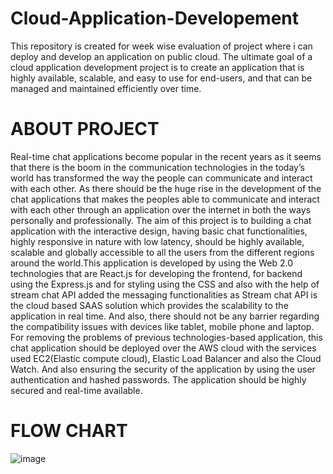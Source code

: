 # Cloud-Application-Developement
This repository is created for week wise evaluation of project where i can deploy and develop an application on public cloud. The ultimate goal of a cloud application development project is to create an application that is highly available, scalable, and easy to use for end-users, and that can be managed and maintained efficiently over time.
# ABOUT PROJECT 
Real-time chat applications become popular in the recent years as it seems that there is the boom in the communication technologies in the today’s world has transformed the way the people can communicate and interact with each other. As there should be the huge rise in the development of the chat applications that makes the peoples able to communicate and interact with each other through an application over the internet in both the ways personally and professionally. The aim of this project is to building a chat application with the interactive design, having basic chat functionalities, highly responsive in nature with low latency, should be highly available, scalable and globally accessible to all the users from the different regions around the world.This application is developed by using the Web 2.0 technologies that are React.js for developing the frontend, for backend using the Express.js and for styling using the CSS and also with the help of stream chat API added the messaging functionalities as Stream chat API is the cloud based SAAS solution which provides the scalability to the application in real time. And also, there should not be any barrier regarding the compatibility issues with devices like tablet, mobile phone and laptop. For removing the problems of previous technologies-based application, this chat application should be deployed over the AWS cloud with the services used EC2(Elastic compute cloud), Elastic Load Balancer and also the Cloud Watch. And also ensuring the security of the application by using the user authentication and hashed passwords. The application should be highly secured and real-time available.
# FLOW CHART
![image](https://user-images.githubusercontent.com/78873371/234574352-9651c5e3-2595-4465-8522-1cadf8cea959.png)

